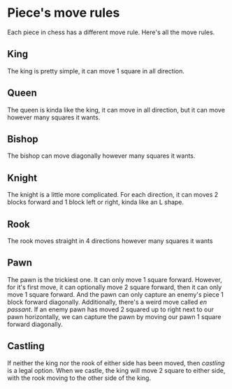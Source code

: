 # Piece's move rules

Each piece in chess has a different move rule. Here's all the move rules.

## King

The king is pretty simple, it can move 1 square in all direction.

## Queen

The queen is kinda like the king, it can move in all direction, but it can move however many squares it wants.

## Bishop

The bishop can move diagonally however many squares it wants.

## Knight

The knight is a little more complicated. For each direction, it can moves 2 blocks forward and 1 block left or right, kinda like an L shape.

## Rook

The rook moves straight in 4 directions however many squares it wants

## Pawn

The pawn is the trickiest one. It can only move 1 square forward. However, for it's first move, it can optionally move 2 square forward, then it can only move 1 square forward. And the pawn can only capture an enemy's piece 1 block forward diagonally. Additionally, there's a weird move called *en passant*. If an enemy pawn has moved 2 squared up to right next to our pawn horizontally, we can capture the pawn by moving our pawn 1 square forward diagonally.

## Castling

If neither the king nor the rook of either side has been moved, then *castling* is a legal option. When we castle, the king will move 2 square to either side, with the rook moving to the other side of the king.
